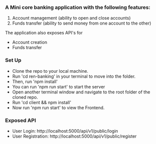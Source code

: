 ### A Mini core banking application with the following features:

1. Account management (ability to open and close accounts)
2. Funds transfer (ability to send money from one account to the other)

The application also exposes API's for
- Account creation
- Funds transfer

### Set Up
- Clone the repo to your local machine.
- Run 'cd ren-banking' in your terminal to move into the folder.
- Then, run 'npm install'
- You can run 'npm run start' to start the server
- Open another terminal window and navigate to the root folder of the cloned repo.
- Run 'cd client && npm install'
- Now run 'npm run start' to view the Frontend.

### Exposed API

- User Login: http://localhost:5000/api/v1/public/login
- User Registration: http://localhost:5000/api/v1/public/register

